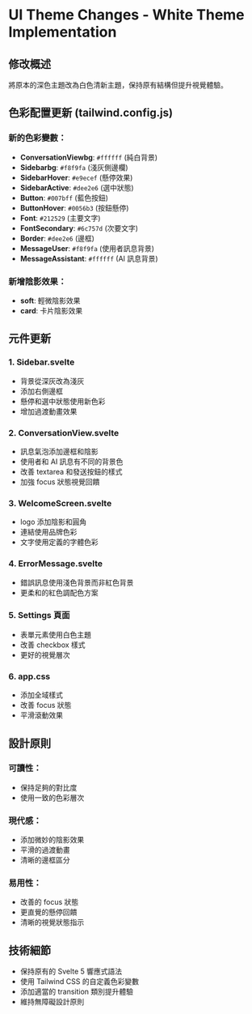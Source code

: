 # UI Theme Changes - White Theme Implementation

## 修改概述
將原本的深色主題改為白色清新主題，保持原有結構但提升視覺體驗。

## 色彩配置更新 (tailwind.config.js)

### 新的色彩變數：
- **ConversationViewbg**: `#ffffff` (純白背景)
- **Sidebarbg**: `#f8f9fa` (淺灰側邊欄)
- **SidebarHover**: `#e9ecef` (懸停效果)
- **SidebarActive**: `#dee2e6` (選中狀態)
- **Button**: `#007bff` (藍色按鈕)
- **ButtonHover**: `#0056b3` (按鈕懸停)
- **Font**: `#212529` (主要文字)
- **FontSecondary**: `#6c757d` (次要文字)
- **Border**: `#dee2e6` (邊框)
- **MessageUser**: `#f8f9fa` (使用者訊息背景)
- **MessageAssistant**: `#ffffff` (AI 訊息背景)

### 新增陰影效果：
- **soft**: 輕微陰影效果
- **card**: 卡片陰影效果

## 元件更新

### 1. Sidebar.svelte
- 背景從深灰改為淺灰
- 添加右側邊框
- 懸停和選中狀態使用新色彩
- 增加過渡動畫效果

### 2. ConversationView.svelte
- 訊息氣泡添加邊框和陰影
- 使用者和 AI 訊息有不同的背景色
- 改善 textarea 和發送按鈕的樣式
- 加強 focus 狀態視覺回饋

### 3. WelcomeScreen.svelte
- logo 添加陰影和圓角
- 連結使用品牌色彩
- 文字使用定義的字體色彩

### 4. ErrorMessage.svelte
- 錯誤訊息使用淺色背景而非紅色背景
- 更柔和的紅色調配色方案

### 5. Settings 頁面
- 表單元素使用白色主題
- 改善 checkbox 樣式
- 更好的視覺層次

### 6. app.css
- 添加全域樣式
- 改善 focus 狀態
- 平滑滾動效果

## 設計原則

### 可讀性：
- 保持足夠的對比度
- 使用一致的色彩層次

### 現代感：
- 添加微妙的陰影效果
- 平滑的過渡動畫
- 清晰的邊框區分

### 易用性：
- 改善的 focus 狀態
- 更直覺的懸停回饋
- 清晰的視覺狀態指示

## 技術細節

- 保持原有的 Svelte 5 響應式語法
- 使用 Tailwind CSS 的自定義色彩變數
- 添加適當的 transition 類別提升體驗
- 維持無障礙設計原則
